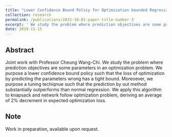 ```yaml
---
title: "Lower Confidence Bound Policy for Optimization bounded Regression"
collection: research
permalink: /publications/2015-10-01-paper-title-number-3
excerpt: ' We study the problem where prediction objectives are some parameters in an optimization problem. We purpose a lower confidence bound policy such that the loss of optimization by predicting the parameters wrong has a tight bound. Moreoever, we purpose a tuning techiqnue such that the prediction by out method substantially outperforms than normal regression. We apply this algorithm to knapsack and network follow optmization problem, deriving an average of 2% decrement in expected optimization loss. '
date: 2019-11-15
---
```


## Abstract
Joint work with Professor Cheung Wang-Chi. We study the problem where prediction objectives are some parameters in an optimization problem. We purpose a lower confidence bound policy such that the loss of optimization by predicting the parameters wrong has a tight bound. Moreoever, we purpose a tuning techiqnue such that the prediction by out method substantially outperforms than normal regression. We apply this algorithm to knapsack and network follow optmization problem, deriving an average of 2% decrement in expected optimization loss. 

## Note
Work in preparation, available upon request. 
